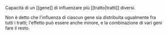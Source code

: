 Capacità di un [[gene]] di influenzare più [[tratto|tratti]] diversi.

Non è detto che l'influenza di ciascun gene sia distribuita ugualmente fra tutti i tratti; l'effetto può essere anche minore, e la combinazione di vari geni fare il resto.